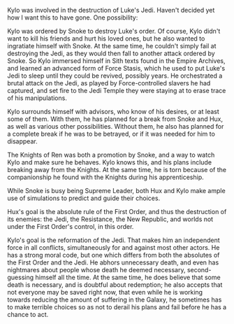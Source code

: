 Kylo was involved in the destruction of Luke's Jedi. Haven't decided yet how I
want this to have gone. One possibility:

Kylo was ordered by Snoke to destroy Luke's order. Of course, Kylo didn't want
to kill his friends and hurt his loved ones, but he also wanted to ingratiate
himself with Snoke. At the same time, he couldn't simply fail at destroying the
Jedi, as they would then fall to another attack ordered by Snoke. So Kylo
immersed himself in Sith texts found in the Empire Archives, and learned an
advanced form of Force Stasis, which he used to put Luke's Jedi to sleep until
they could be revived, possibly years. He orchestrated a brutal attack on the
Jedi, as played by Force-controlled slavers he had captured, and set fire to
the Jedi Temple they were staying at to erase trace of his manipulations.

Kylo surrounds himself with advisors, who know of his desires, or at least some
of them. With them, he has planned for a break from Snoke and Hux, as well as
various other possibilities. Without them, he also has planned for a complete
break if he was to be betrayed, or if it was needed for him to disappear.

The Knights of Ren was both a promotion by Snoke, and a way to watch Kylo and
make sure he behaves. Kylo knows this, and his plans include breaking away from
the Knights. At the same time, he is torn because of the companionship he found
with the Knights during his apprenticeship.

While Snoke is busy being Supreme Leader, both Hux and Kylo make ample use of
simulations to predict and guide their choices.

Hux's goal is the absolute rule of the First Order, and thus the destruction of
its enemies: the Jedi, the Resistance, the New Republic, and worlds not under
the First Order's control, in this order.

Kylo's goal is the reformation of the Jedi. That makes him an independent force
in all conflicts, simultaneously for and against most other actors. He has a
strong moral code, but one which differs from both the absolutes of the First
Order and the Jedi. He abhors unnecessary death, and even has nightmares about
people whose death he deemed necessary, second-guessing himself all the time.
At the same time, he does believe that some death is necessary, and is doubtful
about redemption; he also accepts that not everyone may be saved right now,
that even while he is working towards reducing the amount of suffering in the
Galaxy, he sometimes has to make terrible choices so as not to derail his plans
and fail before he has a chance to act.
